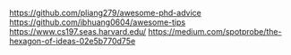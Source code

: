 
https://github.com/pliang279/awesome-phd-advice
https://github.com/ibhuang0604/awesome-tips
https://www.cs197.seas.harvard.edu/
https://medium.com/spotprobe/the-hexagon-of-ideas-02e5b770d75e 
